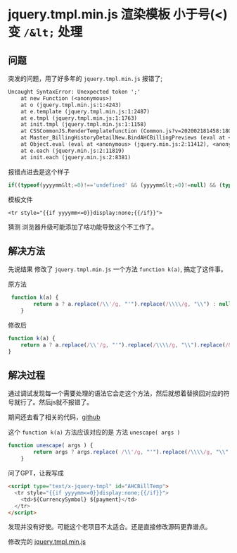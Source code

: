 # jquery.tmpl.min.js 渲染模板 小于号(<) 变 `/&lt;` 处理

## 问题

突发的问题，用了好多年的 `jquery.tmpl.min.js` 报错了;

```txt
Uncaught SyntaxError: Unexpected token ';'
    at new Function (<anonymous>)
    at o (jquery.tmpl.min.js:1:4243)
    at e.template (jquery.tmpl.min.js:1:2487)
    at e.tmpl (jquery.tmpl.min.js:1:1763)
    at init.tmpl (jquery.tmpl.min.js:1:1158)
    at CSSCommonJS.RenderTemplatefunction (Common.js?v=202002181458:1800:17)
    at Master_BillingHistoryDetailNew.BindAHCBillingPreviews (eval at <anonymous> (jquery.min.js:2:11412), <anonymous>:1193:43)
    at Object.eval (eval at <anonymous> (jquery.min.js:2:11412), <anonymous>:924:19)
    at e.each (jquery.min.js:2:11819)
    at init.each (jquery.min.js:2:8381)
```

报错点进去是这个样子
```js
if((typeof(yyyymm&lt;=0)!=='undefined' && (yyyymm&lt;=0)!=null) && (typeof(yyyymm&lt;=0)==='function'?(yyyymm&lt;=0).call
```

模板文件
```
<tr style="{{if yyyymm<=0}}display:none;{{/if}}">
```

猜测 浏览器升级可能添加了啥功能导致这个不工作了。

## 解决方法

先说结果 修改了 `jquery.tmpl.min.js` 一个方法 `function k(a)`, 搞定了这件事。

原方法

```js
 function k(a) {
        return a ? a.replace(/\\'/g, "'").replace(/\\\\/g, "\\") : null
    }
```

修改后

```js
function k(a) {
    return a ? a.replace(/\\'/g, "'").replace(/\\\\/g, "\\").replace(/&lt;/g, "<").replace(/&gt;/g, ">") : null
}
```

## 解决过程

通过调试发现每一个需要处理的语法它会走这个方法，然后就想着替换回对应的符号就行了。然后js就不报错了。

期间还去看了相关的代码，[github](https://github.com/BorisMoore/jquery-tmp)

这个 `function k(a)` 方法应该对应的是 方法 `unescape( args )`

```js
function unescape( args ) {
		return args ? args.replace( /\\'/g, "'").replace(/\\\\/g, "\\" ) : null;
	}
```


问了GPT，让我写成

```html
<script type="text/x-jquery-tmpl" id="AHCBillTemp">
  <tr style="{{if yyyymm<=0}}display:none;{{/if}}">
    <td>${CurrencySymbol} ${payment}</td>
  </tr>
</script>
```

发现并没有好使。可能这个老项目不太适合。还是直接修改源码更靠谱点。

修改完的 [jquery.tmpl.min.js](https://github.com/fhlsteven/Learning/tree/master/6.Blogs/resources/jquery.tmpl.min.js)